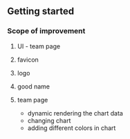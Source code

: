 ## Getting started

### Scope of improvement
1. UI - team page
2. favicon
3. logo
4. good name

5. team page
    - dynamic rendering the chart data
    - changing chart
    - adding different colors in chart
     
